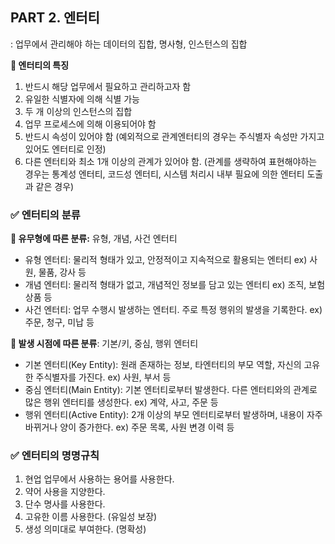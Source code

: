 ##  PART 2. 엔터티
: 업무에서 관리해야 하는 데이터의 집합, 명사형, 인스턴스의 집합

**🔹 엔터티의 특징**
1. 반드시 해당 업무에서 필요하고 관리하고자 함
2. 유일한 식별자에 의해 식별 가능
3. 두 개 이상의 인스턴스의 집합
4. 업무 프로세스에 의해 이용되어야 함
5. 반드시 속성이 있어야 함
   (예외적으로 관계엔터티의 경우는 주식별자 속성만 가지고 있어도 엔터티로 인정)
6. 다른 엔터티와 최소 1개 이상의 관계가 있어야 함.
   (관계를 생략하여 표현해야하는 경우는 통계성 엔터티, 코드성 엔터티, 시스템 처리시
   내부 필요에 의한 엔터티 도출과 같은 경우)

### ✅ 엔터티의 분류

**🔹 유무형에 따른 분류:** 유형, 개념, 사건 엔터티
- 유형 엔터티: 물리적 형태가 있고, 안정적이고 지속적으로 활용되는 엔터티
  ex) 사원, 물품, 강사 등
- 개념 엔터티: 물리적 형태가 없고, 개념적인 정보를 담고 있는 엔터티
  ex) 조직, 보험 상품 등
- 사건 엔터티: 업무 수행시 발생하는 엔터티. 주로 특정 행위의 발생을 기록한다.
  ex) 주문, 청구, 미납 등

**🔹 발생 시점에 따른 분류**: 기본/키, 중심, 행위 엔터티
- 기본 엔터티(Key Entity): 원래 존재하는 정보, 타엔터티의 부모 역할, 자신의 고유한 주식별자를 가진다.
  ex) 사원, 부서 등
- 중심 엔터티(Main Entity): 기본 엔터티로부터 발생한다. 다른 엔터티와의 관계로 많은 행위 엔터티를 생성한다.
  ex) 계약, 사고, 주문 등
- 행위 엔터티(Active Entity): 2개 이상의 부모 엔터티로부터 발생하며, 내용이 자주 바뀌거나 양이 증가한다.
  ex) 주문 목록, 사원 변경 이력 등

### ✅ 엔터티의 명명규칙
1. 현업 업무에서 사용하는 용어를 사용한다.
2. 약어 사용을 지양한다.
3. 단수 명사를 사용한다.
4. 고유한 이름 사용한다. (유일성 보장)
5. 생성 의미대로 부여한다. (명확성)